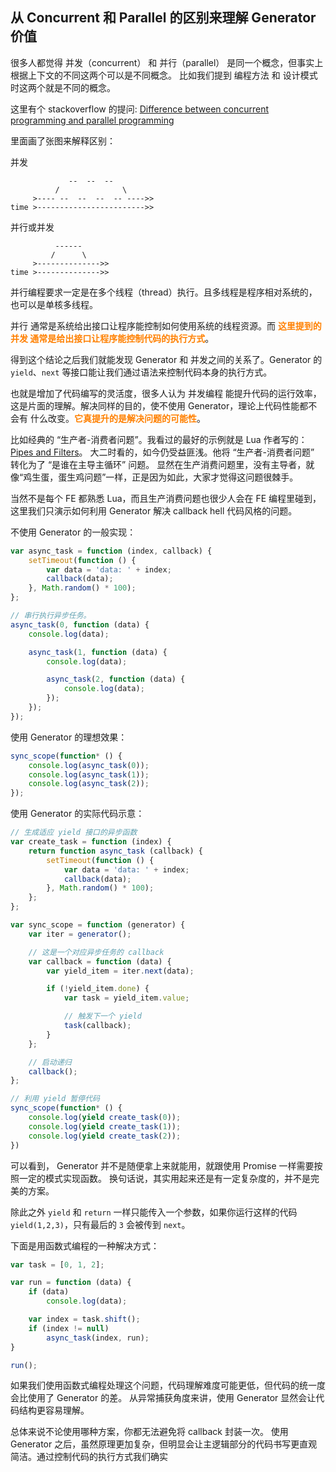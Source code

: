 <style type="text/css">

.blue {
	color: #004080;
}

.orange {
	color: #ff8000;
}

</style>

## 从 Concurrent 和 Parallel 的区别来理解 Generator 价值

很多人都觉得 并发（concurrent） 和 并行（parallel） 是同一个概念，但事实上根据上下文的不同这两个可以是不同概念。
比如我们提到 编程方法 和 设计模式 时这两个就是不同的概念。

这里有个 stackoverflow 的提问: [Difference between concurrent programming and parallel programming](http://stackoverflow.com/questions/1897993/difference-between-concurrent-programming-and-parallel-programming)

里面画了张图来解释区别：

并发
```
             --  --  --
          /              \
     >---- --  --  --  -- ---->>
time >------------------------>>
```

并行或并发
```
          ------
         /      \
     >-------------->>
time >-------------->>
```

并行编程要求一定是在多个线程（thread）执行。且多线程是程序相对系统的，也可以是单核多线程。

并行 通常是系统给出接口让程序能控制如何使用系统的线程资源。而 <b class='orange'>这里提到的 并发 通常是给出接口让程序能控制代码的执行方式</b>。

得到这个结论之后我们就能发现 Generator 和 并发之间的关系了。Generator 的 `yield`、`next` 等接口能让我们通过语法来控制代码本身的执行方式。

也就是增加了代码编写的灵活度，很多人认为 并发编程 能提升代码的运行效率，这是片面的理解。解决同样的目的，使不使用 Generator，理论上代码性能都不会有
什么改变。<b class="orange">它真提升的是解决问题的可能性</b>。

比如经典的 “生产者-消费者问题”。我看过的最好的示例就是 Lua 作者写的：[Pipes and Filters](http://www.lua.org/pil/9.2.html)。
大二时看的，如今仍受益匪浅。他将 “生产者-消费者问题” 转化为了 “是谁在主导主循环” 问题。
显然在生产消费问题里，没有主导者，就像“鸡生蛋，蛋生鸡问题”一样，正是因为如此，大家才觉得这问题很棘手。

当然不是每个 FE 都熟悉 Lua，而且生产消费问题也很少人会在 FE 编程里碰到，这里我们只演示如何利用 Generator
解决 callback hell 代码风格的问题。

<script type="text/javascript">
	var async_task = function (index, callback) {
		setTimeout(function () {
			var data = 'data: ' + index;
			callback(data);
		}, Math.random() * 100);
	};

	// 串行执行异步任务。
	async_task(0, function (data) {
		console.log(data);

		async_task(1, function (data) {
			console.log(data);

			async_task(2, function (data) {
				console.log(data);
			});
		});
	});
</script>

不使用 Generator 的一般实现：

```javascript
var async_task = function (index, callback) {
	setTimeout(function () {
		var data = 'data: ' + index;
		callback(data);
	}, Math.random() * 100);
};

// 串行执行异步任务。
async_task(0, function (data) {
	console.log(data);

	async_task(1, function (data) {
		console.log(data);

		async_task(2, function (data) {
			console.log(data);
		});
	});
});
```

使用 Generator 的理想效果：

```javascript
sync_scope(function* () {
	console.log(async_task(0));
	console.log(async_task(1));
	console.log(async_task(2));
});
```

使用 Generator 的实际代码示意：

<script>
	// 生成适应 yield 接口的异步函数
	var create_task = function (index) {
		return function async_task (callback) {
			setTimeout(function () {
				var data = 'data: ' + index;
				callback(data);
			}, Math.random() * 100);
		};
	};


	var sync_scope = function (generator) {
		var iter = generator();

		// 这是一个对应异步任务的 callback
		var callback = function (data) {
			var yield_item = iter.next(data);

			if (!yield_item.done) {
				var task = yield_item.value;

				// 触发下一个 yield
				task(callback);
			}
		};

		// 启动递归
		callback();
	};

	// 利用 yield 暂停代码
	sync_scope(function* () {
		console.log(yield create_task(0));
		console.log(yield create_task(1));
		console.log(yield create_task(2));
	})
</script>

```javascript
// 生成适应 yield 接口的异步函数
var create_task = function (index) {
	return function async_task (callback) {
		setTimeout(function () {
			var data = 'data: ' + index;
			callback(data);
		}, Math.random() * 100);
	};
};

var sync_scope = function (generator) {
	var iter = generator();

	// 这是一个对应异步任务的 callback
	var callback = function (data) {
		var yield_item = iter.next(data);

		if (!yield_item.done) {
			var task = yield_item.value;

			// 触发下一个 yield
			task(callback);
		}
	};

	// 启动递归
	callback();
};

// 利用 yield 暂停代码
sync_scope(function* () {
	console.log(yield create_task(0));
	console.log(yield create_task(1));
	console.log(yield create_task(2));
})
```

可以看到， Generator 并不是随便拿上来就能用，就跟使用 Promise 一样需要按照一定的模式实现函数。
换句话说，其实用起来还是有一定复杂度的，并不是完美的方案。

除此之外 `yield` 和 `return` 一样只能传入一个参数，如果你运行这样的代码 `yield(1,2,3)`，只有最后的 `3` 会被传到 `next`。

下面是用函数式编程的一种解决方式：

<script type="text/javascript">
	var task = [0, 1, 2];

	var run = function (data) {
		if (data)
			console.log(data);

		var index = task.shift();
		if (index != null)
			async_task(index, run);
	}

	run();
</script>

```javascript
var task = [0, 1, 2];

var run = function (data) {
	if (data)
		console.log(data);

	var index = task.shift();
	if (index != null)
		async_task(index, run);
}

run();
```

如果我们使用函数式编程处理这个问题，代码理解难度可能更低，但代码的统一度会比使用了 Generator 的差。
从异常捕获角度来讲，使用 Generator 显然会让代码结构更容易理解。

总体来说不论使用哪种方案，你都无法避免将 callback 封装一次。
使用 Generator 之后，虽然原理更加复杂，但明显会让主逻辑部分的代码书写更直观简洁。通过控制代码的执行方式我们确实
